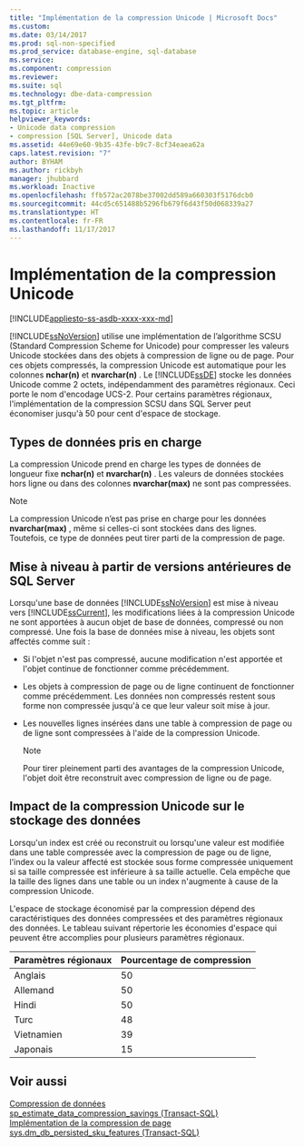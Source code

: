 ```yaml
---
title: "Implémentation de la compression Unicode | Microsoft Docs"
ms.custom: 
ms.date: 03/14/2017
ms.prod: sql-non-specified
ms.prod_service: database-engine, sql-database
ms.service: 
ms.component: compression
ms.reviewer: 
ms.suite: sql
ms.technology: dbe-data-compression
ms.tgt_pltfrm: 
ms.topic: article
helpviewer_keywords:
- Unicode data compression
- compression [SQL Server], Unicode data
ms.assetid: 44e69e60-9b35-43fe-b9c7-8cf34eaea62a
caps.latest.revision: "7"
author: BYHAM
ms.author: rickbyh
manager: jhubbard
ms.workload: Inactive
ms.openlocfilehash: ffb572ac2078be37002dd589a660303f5176dcb0
ms.sourcegitcommit: 44cd5c651488b5296fb679f6d43f50d068339a27
ms.translationtype: HT
ms.contentlocale: fr-FR
ms.lasthandoff: 11/17/2017
---
```

# <a name="unicode-compression-implementation"></a>Implémentation de la compression Unicode
[!INCLUDE[appliesto-ss-asdb-xxxx-xxx-md](../../includes/appliesto-ss-asdb-xxxx-xxx-md.md)]

  [!INCLUDE[ssNoVersion](../../includes/ssnoversion-md.md)] utilise une implémentation de l’algorithme SCSU (Standard Compression Scheme for Unicode) pour compresser les valeurs Unicode stockées dans des objets à compression de ligne ou de page. Pour ces objets compressés, la compression Unicode est automatique pour les colonnes **nchar(n)** et **nvarchar(n)** . Le [!INCLUDE[ssDE](../../includes/ssde-md.md)] stocke les données Unicode comme 2 octets, indépendamment des paramètres régionaux. Ceci porte le nom d'encodage UCS-2. Pour certains paramètres régionaux, l'implémentation de la compression SCSU dans SQL Server peut économiser jusqu'à 50 pour cent d'espace de stockage.  
  
## <a name="supported-data-types"></a>Types de données pris en charge  
 La compression Unicode prend en charge les types de données de longueur fixe **nchar(n)** et **nvarchar(n)** . Les valeurs de données stockées hors ligne ou dans des colonnes **nvarchar(max)** ne sont pas compressées.  
  
> [!NOTE]  
>  La compression Unicode n’est pas prise en charge pour les données **nvarchar(max)** , même si celles-ci sont stockées dans des lignes. Toutefois, ce type de données peut tirer parti de la compression de page.  
  
## <a name="upgrading-from-earlier-versions-of-sql-server"></a>Mise à niveau à partir de versions antérieures de SQL Server  
 Lorsqu'une base de données [!INCLUDE[ssNoVersion](../../includes/ssnoversion-md.md)] est mise à niveau vers [!INCLUDE[ssCurrent](../../includes/sscurrent-md.md)], les modifications liées à la compression Unicode ne sont apportées à aucun objet de base de données, compressé ou non compressé. Une fois la base de données mise à niveau, les objets sont affectés comme suit :  
  
-   Si l'objet n'est pas compressé, aucune modification n'est apportée et l'objet continue de fonctionner comme précédemment.  
  
-   Les objets à compression de page ou de ligne continuent de fonctionner comme précédemment. Les données non compressés restent sous forme non compressée jusqu'à ce que leur valeur soit mise à jour.  
  
-   Les nouvelles lignes insérées dans une table à compression de page ou de ligne sont compressées à l'aide de la compression Unicode.  
  
    > [!NOTE]  
    >  Pour tirer pleinement parti des avantages de la compression Unicode, l'objet doit être reconstruit avec compression de ligne ou de page.  
  
## <a name="how-unicode-compression-affects-data-storage"></a>Impact de la compression Unicode sur le stockage des données  
 Lorsqu'un index est créé ou reconstruit ou lorsqu'une valeur est modifiée dans une table compressée avec la compression de page ou de ligne, l'index ou la valeur affecté est stockée sous forme compressée uniquement si sa taille compressée est inférieure à sa taille actuelle. Cela empêche que la taille des lignes dans une table ou un index n'augmente à cause de la compression Unicode.  
  
 L'espace de stockage économisé par la compression dépend des caractéristiques des données compressées et des paramètres régionaux des données. Le tableau suivant répertorie les économies d'espace qui peuvent être accomplies pour plusieurs paramètres régionaux.  
  
|Paramètres régionaux|Pourcentage de compression|  
|------------|-------------------------|  
|Anglais|50|  
|Allemand|50|  
|Hindi|50|  
|Turc|48|  
|Vietnamien|39|  
|Japonais|15|  
  
## <a name="see-also"></a>Voir aussi  
 [Compression de données](../../relational-databases/data-compression/data-compression.md)   
 [sp_estimate_data_compression_savings &#40;Transact-SQL&#41;](../../relational-databases/system-stored-procedures/sp-estimate-data-compression-savings-transact-sql.md)   
 [Implémentation de la compression de page](../../relational-databases/data-compression/page-compression-implementation.md)   
 [sys.dm_db_persisted_sku_features &#40;Transact-SQL&#41;](../../relational-databases/system-dynamic-management-views/sys-dm-db-persisted-sku-features-transact-sql.md)  
  
  

